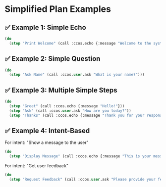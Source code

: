 # Simplified Plan Examples

## ✅ Example 1: Simple Echo

```lisp
(do
  (step "Print Welcome" (call :ccos.echo {:message "Welcome to the system"})))
```

## ✅ Example 2: Simple Question

```lisp
(do
  (step "Ask Name" (call :ccos.user.ask "What is your name?")))
```

## ✅ Example 3: Multiple Simple Steps

```lisp
(do
  (step "Greet" (call :ccos.echo {:message "Hello!"}))
  (step "Ask" (call :ccos.user.ask "How are you today?"))
  (step "Thanks" (call :ccos.echo {:message "Thank you for your response"})))
```

## ✅ Example 4: Intent-Based

For intent: "Show a message to the user"
```lisp
(do
  (step "Display Message" (call :ccos.echo {:message "This is your message"})))
```

For intent: "Get user feedback"
```lisp
(do
  (step "Request Feedback" (call :ccos.user.ask "Please provide your feedback")))
```
